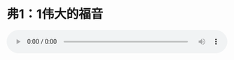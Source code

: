 # 弗1：1伟大的福音

<audio style="width: 100%;" preload="false" controls controlslist="nodownload"><source src="http://file.simai.life/audio/mp3/old/12347.mp3" type="audio/mpeg">Your browser does not support the audio element.</audio>


